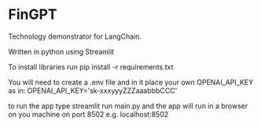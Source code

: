 # FinGPT
Technology demonstrator for LangChain.

Written in python using Streamlit

To install libraries run pip install -r requirements.txt

You will need to create a .env file and in it place your own OPENAI_API_KEY
as in: OPENAI_API_KEY='sk-xxxyyyZZZaaabbbCCC'

to run the app type streamlit run main.py and the app will run in a browser on you machine on port 8502
e.g. localhost:8502

